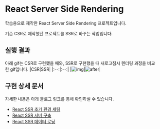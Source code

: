 # React Server Side Rendering

학습용으로 제작한 React Server Side Rendering 프로젝트입니다.

기존 CSR로 제작했던 프로젝트를 SSR로 바꾸는 작업입니다.

## 실행 결과
아래 gif는 CSR로 구현했을 때와, SSR로 구현했을 때 새로고침시 렌더링 과정을 비교한 gif입니다.
|CSR|SSR|
|:--:|:--:|
|![img](https://user-images.githubusercontent.com/81913106/234177994-75c758fa-bf6c-4ece-ba49-9379748b0e79.gif)|![after](https://user-images.githubusercontent.com/81913106/234178002-f16e0d85-e85c-4bd5-ba7f-5f4602989f69.gif)|

## 구현 상세 문서
자세한 내용은 아래 블로그 링크를 통해 확인하실 수 있습니다.
- [React SSR 초기 환경 세팅](https://polarmin.tistory.com/73)
- [React SSR 서버 구축](https://polarmin.tistory.com/74)
- [React SSR 데이터 로딩](https://polarmin.tistory.com/75)
